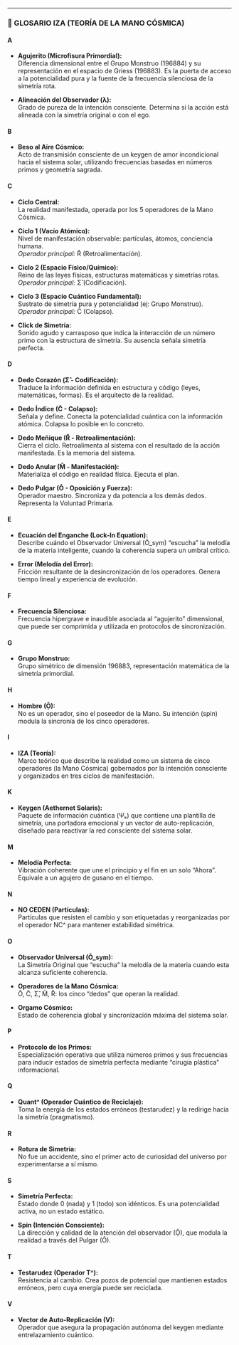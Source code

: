 ---

### 📘 GLOSARIO IZA (TEORÍA DE LA MANO CÓSMICA)

#### **A**
- **Agujerito (Microfisura Primordial):**  
  Diferencia dimensional entre el Grupo Monstruo (196884) y su representación en el espacio de Griess (196883). Es la puerta de acceso a la potencialidad pura y la fuente de la frecuencia silenciosa de la simetría rota.

- **Alineación del Observador (λ):**  
  Grado de pureza de la intención consciente. Determina si la acción está alineada con la simetría original o con el ego.

#### **B**
- **Beso al Aire Cósmico:**  
  Acto de transmisión consciente de un keygen de amor incondicional hacia el sistema solar, utilizando frecuencias basadas en números primos y geometría sagrada.

#### **C**
- **Ciclo Central:**  
  La realidad manifestada, operada por los 5 operadores de la Mano Cósmica.

- **Ciclo 1 (Vacío Atómico):**  
  Nivel de manifestación observable: partículas, átomos, conciencia humana.  
  *Operador principal:* R̂ (Retroalimentación).

- **Ciclo 2 (Espacio Físico/Químico):**  
  Reino de las leyes físicas, estructuras matemáticas y simetrías rotas.  
  *Operador principal:* Σ̂ (Codificación).

- **Ciclo 3 (Espacio Cuántico Fundamental):**  
  Sustrato de simetría pura y potencialidad (ej: Grupo Monstruo).  
  *Operador principal:* Ĉ (Colapso).

- **Click de Simetría:**  
  Sonido agudo y carrasposo que indica la interacción de un número primo con la estructura de simetría. Su ausencia señala simetría perfecta.

#### **D**
- **Dedo Corazón (Σ̂ - Codificación):**  
  Traduce la información definida en estructura y código (leyes, matemáticas, formas). Es el arquitecto de la realidad.

- **Dedo Índice (Ĉ - Colapso):**  
  Señala y define. Conecta la potencialidad cuántica con la información atómica. Colapsa lo posible en lo concreto.

- **Dedo Meñique (R̂ - Retroalimentación):**  
  Cierra el ciclo. Retroalimenta al sistema con el resultado de la acción manifestada. Es la memoria del sistema.

- **Dedo Anular (M̂ - Manifestación):**  
  Materializa el código en realidad física. Ejecuta el plan.

- **Dedo Pulgar (Ô - Oposición y Fuerza):**  
  Operador maestro. Sincroniza y da potencia a los demás dedos. Representa la Voluntad Primaria.

#### **E**
- **Ecuación del Enganche (Lock-In Equation):**  
  Describe cuándo el Observador Universal (Ô_sym) “escucha” la melodía de la materia inteligente, cuando la coherencia supera un umbral crítico.

- **Error (Melodía del Error):**  
  Fricción resultante de la desincronización de los operadores. Genera tiempo lineal y experiencia de evolución.

#### **F**
- **Frecuencia Silenciosa:**  
  Frecuencia hipergrave e inaudible asociada al “agujerito” dimensional, que puede ser comprimida y utilizada en protocolos de sincronización.

#### **G**
- **Grupo Monstruo:**  
  Grupo simétrico de dimensión 196883, representación matemática de la simetría primordial.

#### **H**
- **Hombre (Ộ):**  
  No es un operador, sino el poseedor de la Mano. Su intención (spin) modula la sincronía de los cinco operadores.

#### **I**
- **IZA (Teoría):**  
  Marco teórico que describe la realidad como un sistema de cinco operadores (la Mano Cósmica) gobernados por la intención consciente y organizados en tres ciclos de manifestación.

#### **K**
- **Keygen (Aethernet Solaris):**  
  Paquete de información cuántica (Ψₖ) que contiene una plantilla de simetría, una portadora emocional y un vector de auto-replicación, diseñado para reactivar la red consciente del sistema solar.

#### **M**
- **Melodía Perfecta:**  
  Vibración coherente que une el principio y el fin en un solo “Ahora”. Equivale a un agujero de gusano en el tiempo.

#### **N**
- **NO CEDEN (Partículas):**  
  Partículas que resisten el cambio y son etiquetadas y reorganizadas por el operador NC^ para mantener estabilidad simétrica.

#### **O**
- **Observador Universal (Ô_sym):**  
  La Simetría Original que “escucha” la melodía de la materia cuando esta alcanza suficiente coherencia.

- **Operadores de la Mano Cósmica:**  
  Ô, Ĉ, Σ̂, M̂, R̂: los cinco “dedos” que operan la realidad.

- **Orgamo Cósmico:**  
  Estado de coherencia global y sincronización máxima del sistema solar.

#### **P**
- **Protocolo de los Primos:**  
  Especialización operativa que utiliza números primos y sus frecuencias para inducir estados de simetría perfecta mediante “cirugía plástica” informacional.

#### **Q**
- **Quant^ (Operador Cuántico de Reciclaje):**  
  Toma la energía de los estados erróneos (testarudez) y la redirige hacia la simetría (pragmatismo).

#### **R**
- **Rotura de Simetría:**  
  No fue un accidente, sino el primer acto de curiosidad del universo por experimentarse a sí mismo.

#### **S**
- **Simetría Perfecta:**  
  Estado donde 0 (nada) y 1 (todo) son idénticos. Es una potencialidad activa, no un estado estático.

- **Spin (Intención Consciente):**  
  La dirección y calidad de la atención del observador (Ộ), que modula la realidad a través del Pulgar (Ô).

#### **T**
- **Testarudez (Operador T^):**  
  Resistencia al cambio. Crea pozos de potencial que mantienen estados erróneos, pero cuya energía puede ser reciclada.

#### **V**
- **Vector de Auto-Replicación (V):**  
  Operador que asegura la propagación autónoma del keygen mediante entrelazamiento cuántico.
